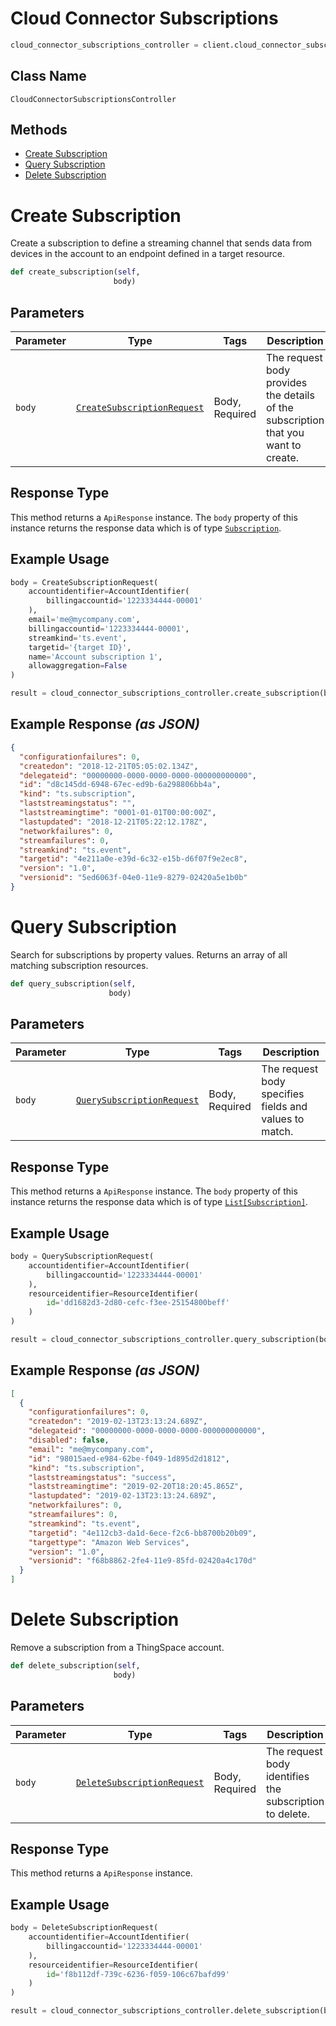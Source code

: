 # Cloud Connector Subscriptions

```python
cloud_connector_subscriptions_controller = client.cloud_connector_subscriptions
```

## Class Name

`CloudConnectorSubscriptionsController`

## Methods

* [Create Subscription](../../doc/controllers/cloud-connector-subscriptions.md#create-subscription)
* [Query Subscription](../../doc/controllers/cloud-connector-subscriptions.md#query-subscription)
* [Delete Subscription](../../doc/controllers/cloud-connector-subscriptions.md#delete-subscription)


# Create Subscription

Create a subscription to define a streaming channel that sends data from devices in the account to an endpoint defined in a target resource.

```python
def create_subscription(self,
                       body)
```

## Parameters

| Parameter | Type | Tags | Description |
|  --- | --- | --- | --- |
| `body` | [`CreateSubscriptionRequest`](../../doc/models/create-subscription-request.md) | Body, Required | The request body provides the details of the subscription that you want to create. |

## Response Type

This method returns a `ApiResponse` instance. The `body` property of this instance returns the response data which is of type [`Subscription`](../../doc/models/subscription.md).

## Example Usage

```python
body = CreateSubscriptionRequest(
    accountidentifier=AccountIdentifier(
        billingaccountid='1223334444-00001'
    ),
    email='me@mycompany.com',
    billingaccountid='1223334444-00001',
    streamkind='ts.event',
    targetid='{target ID}',
    name='Account subscription 1',
    allowaggregation=False
)

result = cloud_connector_subscriptions_controller.create_subscription(body)
```

## Example Response *(as JSON)*

```json
{
  "configurationfailures": 0,
  "createdon": "2018-12-21T05:05:02.134Z",
  "delegateid": "00000000-0000-0000-0000-000000000000",
  "id": "d8c145dd-6948-67ec-ed9b-6a298806bb4a",
  "kind": "ts.subscription",
  "laststreamingstatus": "",
  "laststreamingtime": "0001-01-01T00:00:00Z",
  "lastupdated": "2018-12-21T05:22:12.178Z",
  "networkfailures": 0,
  "streamfailures": 0,
  "streamkind": "ts.event",
  "targetid": "4e211a0e-e39d-6c32-e15b-d6f07f9e2ec8",
  "version": "1.0",
  "versionid": "5ed6063f-04e0-11e9-8279-02420a5e1b0b"
}
```


# Query Subscription

Search for subscriptions by property values. Returns an array of all matching subscription resources.

```python
def query_subscription(self,
                      body)
```

## Parameters

| Parameter | Type | Tags | Description |
|  --- | --- | --- | --- |
| `body` | [`QuerySubscriptionRequest`](../../doc/models/query-subscription-request.md) | Body, Required | The request body specifies fields and values to match. |

## Response Type

This method returns a `ApiResponse` instance. The `body` property of this instance returns the response data which is of type [`List[Subscription]`](../../doc/models/subscription.md).

## Example Usage

```python
body = QuerySubscriptionRequest(
    accountidentifier=AccountIdentifier(
        billingaccountid='1223334444-00001'
    ),
    resourceidentifier=ResourceIdentifier(
        id='dd1682d3-2d80-cefc-f3ee-25154800beff'
    )
)

result = cloud_connector_subscriptions_controller.query_subscription(body)
```

## Example Response *(as JSON)*

```json
[
  {
    "configurationfailures": 0,
    "createdon": "2019-02-13T23:13:24.689Z",
    "delegateid": "00000000-0000-0000-0000-000000000000",
    "disabled": false,
    "email": "me@mycompany.com",
    "id": "98015aed-e984-62be-f049-1d895d2d1812",
    "kind": "ts.subscription",
    "laststreamingstatus": "success",
    "laststreamingtime": "2019-02-20T18:20:45.865Z",
    "lastupdated": "2019-02-13T23:13:24.689Z",
    "networkfailures": 0,
    "streamfailures": 0,
    "streamkind": "ts.event",
    "targetid": "4e112cb3-da1d-6ece-f2c6-bb8700b20b09",
    "targettype": "Amazon Web Services",
    "version": "1.0",
    "versionid": "f68b8862-2fe4-11e9-85fd-02420a4c170d"
  }
]
```


# Delete Subscription

Remove a subscription from a ThingSpace account.

```python
def delete_subscription(self,
                       body)
```

## Parameters

| Parameter | Type | Tags | Description |
|  --- | --- | --- | --- |
| `body` | [`DeleteSubscriptionRequest`](../../doc/models/delete-subscription-request.md) | Body, Required | The request body identifies the subscription to delete. |

## Response Type

This method returns a `ApiResponse` instance.

## Example Usage

```python
body = DeleteSubscriptionRequest(
    accountidentifier=AccountIdentifier(
        billingaccountid='1223334444-00001'
    ),
    resourceidentifier=ResourceIdentifier(
        id='f8b112df-739c-6236-f059-106c67bafd99'
    )
)

result = cloud_connector_subscriptions_controller.delete_subscription(body)
```

